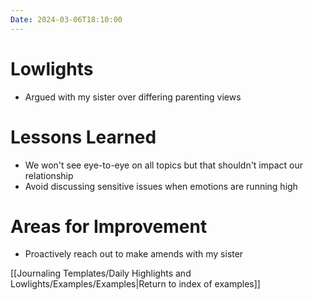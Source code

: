 ```yaml
---
Date: 2024-03-06T18:10:00
---
```


# Lowlights

- Argued with my sister over differing parenting views

# Lessons Learned

- We won't see eye-to-eye on all topics but that shouldn't impact our relationship
- Avoid discussing sensitive issues when emotions are running high

# Areas for Improvement

- Proactively reach out to make amends with my sister

[[Journaling Templates/Daily Highlights and Lowlights/Examples/Examples|Return to index of examples]]